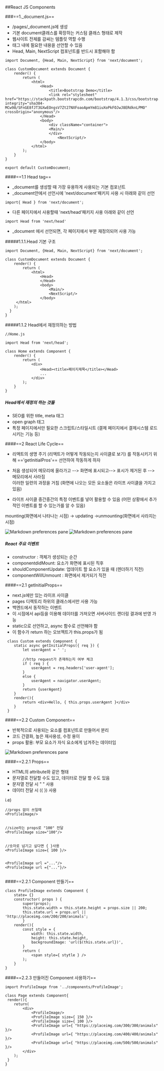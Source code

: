 ##React JS Components

###==1._document.js==

- /pages/_document.js에 생성
- 기본 document클래스를 확장하는 커스텀 클래스 형태로 제작
- 웹사이트 전체를 감싸는 템플릿 역할 수행
- <head>태그 내에 필요한 내용을 선언할 수 있음
- Head, Main, NextScript 컴포넌트를 반드시 포함해야 함

```
import Document, {Head, Main, NextScript} from 'next/document';

class CustomDocument extends Document {
	render() {
		return (
			<html>
				<Head>
					<title>Bootstrap Demo</title>
					<link rel="stylesheet" href="https://stackpath.bootstrapcdn.com/bootstrap/4.1.3/css/bootstrap.min.css" integrity="sha384-MCw98/SFnGE8fJT3GXwEOngsV7Zt27NXFoaoApmYm81iuXoPkFOJwJ8ERdknLPMO" crossOrigin="anonymous"/>
         		</Head>
         		<body>
             		<div className="container">
                 	<Main/>
             		</div>
            			<NextScript/>
         		</body>
     		</html>
    	);
  	}
}

export default CustomDocument;
```


####==1.1 Head tag==

- _document를 생성할 때 가장 유용하게 사용되는 기본 컴포넌트
- _document안에서 선언시에 'next/document'패키지 사용 시 아래와 같이 선언 <br/>
```
import{ Head } from 'next/document';
```

- 다른 페이지에서 사용할때 'next/head'패키지 사용 아래와 같이 선언<br />
```
import Head from 'next/head'
```
- _document 에서 선언되면, 각 페이지에서 부분 재정의되어 사용 가능


#####1.1.1.Head 기본 구조

```
import Document, {Head, Main, NextScript} from 'next/document';

class CustomDocument extends Document {
	render() {
		return (
			<html>
				<Head>
				</Head>
         		<body>
             		<Main/>
             		<NextScript/>
        		</body>
     </html>
    );
  }
}
```

#####1.1.2 Head에서 재정의하는 방법

```
//Home.js

import Head from 'next/head';

class Home extends Component {
	render() {
		return (
			<div>
				<Head><title>페이지제목</title></Head>
				...
			</div>
		);
	}
}

```
##### Head에서 재정의 하는 것들

- SEO를 위한 title, meta 태그
- open graph 태그
- 특정 페이지에서만 필요한 스크립트/스타일시트 (결제 페이지에서 결제시스템 로드 시키는 기능 등)


####==2 React Life Cycle==

- 리액트의 생명 주기 (리액트가 어떻게 작동되는지 사이클로 보기) 를 작동시키기 위해 =='getInitialPros'== 선언하여 작동하게 하자

- 처음 생성되어 메모리에 올라가고 --> 화면에 표시되고--> 표시가 제거된 후 --> 메모리에서 사라짐<br /> 
이러한 일련의 과정을 거침 (화면에 나오는 모든 요소들은 라이프 사이클을 가지고 있음)
- 라이프 사이클 중간중간의 특정 이벤트를 넣어 활용할 수 있음 (어떤 상황에서 추가적인 이벤트를 할 수 있는가를 알 수 있음)

mounting(화면에서 나타나는 시점) -> updating ->unmounting(화면에서 사라지는 시점)

![Markdown preferences pane](react_lifecycle.png)
![Markdown preferences pane](react_component_cycle.png)


##### React 주요 이벤트

- constructor : 객체가 생성되는 순간
- componentdidMount: 요소가 화면에 표시된 직후
- shouldComponentUpdate: 업데이트 할 요소가 있을 때 (렌더하기 직전)
- componentWillUnmount : 화면에서 제거되기 직전


####==2.1 getInitialProps==

- next.js에만 있는 라이프 사이클
- pages 디렉토리 하위의 클래스에서만 사용 가능
- 백엔드에서 동작하는 이벤트
- 이 시점에서 api등을 이용해 데이터를 가져오면 서버사이드 랜더링 결과에 반영 가능
- static으로 선언하고, async 함수로 선언해야 함
- 이 함수가 return 하는 오브젝트가 this.props가 됨

```
 class Custom extends Component {
 	static async getInitialProps({ req }) {
 		let userAgent = ' ';
 		
 		//http request가 존재하는지 여부 체크
 		if ( req ) { 
 			userAgent = req.headers['user-agent'];
 		}
 		else {
 			userAgent = navigator.userAgent;
 		}
 		return {userAgent}
 	}
 	render(){
 		return <div>Hello, { this.props.userAgent }</div>
 	}
 }
```

####==2.2 Custom Component==

- 반복적으로 사용되는 요소를 컴포넌트로 만들어서 분리
- 코드 간결화, 높은 재사용성, 수정 용이
- props 활용: 부모 요소가 자식 요소에게 넘겨주는 데이터임


![Markdown preferences pane](customcomponent.png)

####==2.2.1 Props==
- HTML의 attribute와 같은 형태
- 문자열로 전달할 수도 있고, 데이터로 전달 할 수도 있음
- 문자열 전달 시 " " 사용
- 데이터 전달 시 ({ }) 사용

i.e) 

```
//props 없이 쓰일때
<ProfileImage/>


//size라는 props로 "100" 전달
<ProfileImage size="100"/>


//숫자로 넘기고 싶다면 { }사용
<ProfileImage size={ 100 }/>


<ProfileImage url ="..."/>
<ProfileImage url ={"..."}/>


```

####==2.2.1 Component 만들기==

```
class ProfileImage extends Component {
	state= {}
	constructor( props ) {
		super(props);
		this.state.width = this.state.height = props.size || 200;
		this.state.url = props.url || 'http://placeimg.com/200/200/animals';
		}
	render(){
		const style = {
			width: this.state.width,
			height: this.state.height,
			backgroundImage: 'url($(this.state.url})',
		}
		return (
			<span style={ stytle } />
		);
	}
}
```

####==2.2.3 만들어진 Component 사용하기==

```
import ProfileImage from '../components/ProfileImage';

class Page extends Component{
 render(){
 	return(
 		<div>
 			<ProfileImage/>
 			<ProfileImage size={ 150 }/>
 			<ProfileImage size={ 100 }/>
 			<ProfileImage url={ "https://placeimg.com/300/300/animals" }/>
 			<ProfileImage url={ "https://placeimg.com/400/400/animals" }/>
 			<ProfileImage url={ "https://placeimg.com/500/500/animals" }/>
 		</div>
 	);
 }
}
```



